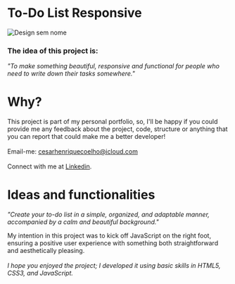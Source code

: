 # To-Do List Responsive

![Design sem nome](https://github.com/cesarcoelho-dev/To-Do-List/assets/156677822/04b6838f-3833-4eea-83a8-808d94de48b1)

### The idea of this project is: <br>
<i>"To make something beautiful, responsive and functional for people who need to write down their tasks somewhere."</i>

# Why?
This project is part of my personal portfolio, so, I'll be happy if you could provide me any feedback about the project, code, structure or anything that you can report that could make me a better developer!<br>
<br>
Email-me: cesarhenriquecoelho@icloud.com<br>
<br>
Connect with me at [Linkedin](https://www.linkedin.com/in/c%C3%A9sar-coelho-39a087257/).

# Ideas and functionalities
<i>"Create your to-do list in a simple, organized, and adaptable manner, accompanied by a calm and beautiful background."</i><br>

My intention in this project was to kick off JavaScript on the right foot, ensuring a positive user experience with something both straightforward and aesthetically pleasing.<br>
<br>
<i>I hope you enjoyed the project; I developed it using basic skills in HTML5, CSS3, and JavaScript.</i>
